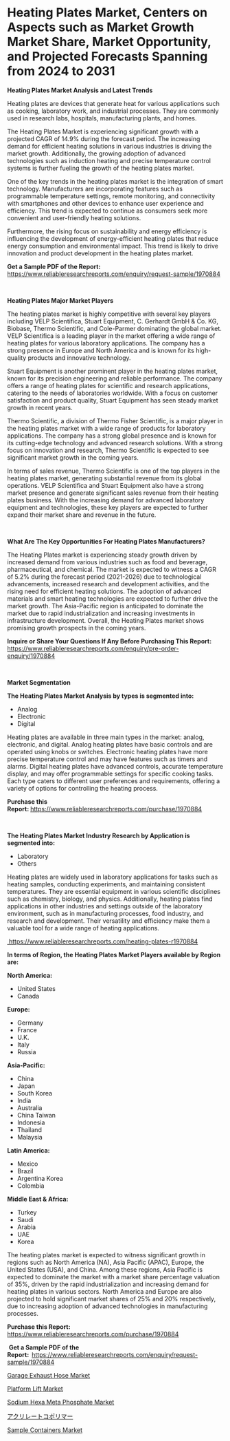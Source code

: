 <p><h1>Heating Plates Market, Centers on Aspects such as Market Growth Market Share, Market Opportunity, and Projected Forecasts Spanning from 2024 to 2031</h1></p><p><strong>Heating Plates Market Analysis and Latest Trends</strong></p>
<p><p>Heating plates are devices that generate heat for various applications such as cooking, laboratory work, and industrial processes. They are commonly used in research labs, hospitals, manufacturing plants, and homes.</p><p>The Heating Plates Market is experiencing significant growth with a projected CAGR of 14.9% during the forecast period. The increasing demand for efficient heating solutions in various industries is driving the market growth. Additionally, the growing adoption of advanced technologies such as induction heating and precise temperature control systems is further fueling the growth of the heating plates market.</p><p>One of the key trends in the heating plates market is the integration of smart technology. Manufacturers are incorporating features such as programmable temperature settings, remote monitoring, and connectivity with smartphones and other devices to enhance user experience and efficiency. This trend is expected to continue as consumers seek more convenient and user-friendly heating solutions.</p><p>Furthermore, the rising focus on sustainability and energy efficiency is influencing the development of energy-efficient heating plates that reduce energy consumption and environmental impact. This trend is likely to drive innovation and product development in the heating plates market.</p></p>
<p><strong>Get a Sample PDF of the Report:&nbsp;</strong> <a href="https://www.reliableresearchreports.com/enquiry/request-sample/1970884">https://www.reliableresearchreports.com/enquiry/request-sample/1970884</a></p>
<p>&nbsp;</p>
<p><strong>Heating Plates Major Market Players</strong></p>
<p><p>The heating plates market is highly competitive with several key players including VELP Scientifica, Stuart Equipment, C. Gerhardt GmbH & Co. KG, Biobase, Thermo Scientific, and Cole-Parmer dominating the global market. VELP Scientifica is a leading player in the market offering a wide range of heating plates for various laboratory applications. The company has a strong presence in Europe and North America and is known for its high-quality products and innovative technology.</p><p>Stuart Equipment is another prominent player in the heating plates market, known for its precision engineering and reliable performance. The company offers a range of heating plates for scientific and research applications, catering to the needs of laboratories worldwide. With a focus on customer satisfaction and product quality, Stuart Equipment has seen steady market growth in recent years.</p><p>Thermo Scientific, a division of Thermo Fisher Scientific, is a major player in the heating plates market with a wide range of products for laboratory applications. The company has a strong global presence and is known for its cutting-edge technology and advanced research solutions. With a strong focus on innovation and research, Thermo Scientific is expected to see significant market growth in the coming years.</p><p>In terms of sales revenue, Thermo Scientific is one of the top players in the heating plates market, generating substantial revenue from its global operations. VELP Scientifica and Stuart Equipment also have a strong market presence and generate significant sales revenue from their heating plates business. With the increasing demand for advanced laboratory equipment and technologies, these key players are expected to further expand their market share and revenue in the future.</p></p>
<p>&nbsp;</p>
<p><strong>What Are The Key Opportunities For Heating Plates Manufacturers?</strong></p>
<p><p>The Heating Plates market is experiencing steady growth driven by increased demand from various industries such as food and beverage, pharmaceutical, and chemical. The market is expected to witness a CAGR of 5.2% during the forecast period (2021-2026) due to technological advancements, increased research and development activities, and the rising need for efficient heating solutions. The adoption of advanced materials and smart heating technologies are expected to further drive the market growth. The Asia-Pacific region is anticipated to dominate the market due to rapid industrialization and increasing investments in infrastructure development. Overall, the Heating Plates market shows promising growth prospects in the coming years.</p></p>
<p><strong>Inquire or Share Your Questions If Any Before Purchasing This Report:</strong> <a href="https://www.reliableresearchreports.com/enquiry/pre-order-enquiry/1970884">https://www.reliableresearchreports.com/enquiry/pre-order-enquiry/1970884</a></p>
<p>&nbsp;</p>
<p><strong>Market Segmentation</strong></p>
<p><strong>The Heating Plates Market Analysis by types is segmented into:</strong></p>
<p><ul><li>Analog</li><li>Electronic</li><li>Digital</li></ul></p>
<p><p>Heating plates are available in three main types in the market: analog, electronic, and digital. Analog heating plates have basic controls and are operated using knobs or switches. Electronic heating plates have more precise temperature control and may have features such as timers and alarms. Digital heating plates have advanced controls, accurate temperature display, and may offer programmable settings for specific cooking tasks. Each type caters to different user preferences and requirements, offering a variety of options for controlling the heating process.</p></p>
<p><strong>Purchase this Report:&nbsp;</strong><a href="https://www.reliableresearchreports.com/purchase/1970884">https://www.reliableresearchreports.com/purchase/1970884</a></p>
<p>&nbsp;</p>
<p><strong>The Heating Plates Market Industry Research by Application is segmented into:</strong></p>
<p><ul><li>Laboratory</li><li>Others</li></ul></p>
<p><p>Heating plates are widely used in laboratory applications for tasks such as heating samples, conducting experiments, and maintaining consistent temperatures. They are essential equipment in various scientific disciplines such as chemistry, biology, and physics. Additionally, heating plates find applications in other industries and settings outside of the laboratory environment, such as in manufacturing processes, food industry, and research and development. Their versatility and efficiency make them a valuable tool for a wide range of heating applications.</p></p>
<p><a href="https://www.reliableresearchreports.com/heating-plates-r1970884">&nbsp;https://www.reliableresearchreports.com/heating-plates-r1970884</a></p>
<p><strong>In terms of Region, the Heating Plates Market Players available by Region are:</strong></p>
<p>
    <p> <strong> North America: </strong>
        <ul>
            <li>United States</li>
            <li>Canada</li>
        </ul>
        </p> 
    <p> <strong> Europe: </strong>
        <ul>
            <li>Germany</li>
            <li>France</li>
            <li>U.K.</li>
            <li>Italy</li>
            <li>Russia</li>
        </ul>
        </p> 
    <p> <strong> Asia-Pacific: </strong>
        <ul>
            <li>China</li>
            <li>Japan</li>
            <li>South Korea</li>
            <li>India</li>
            <li>Australia</li>
            <li>China Taiwan</li>
            <li>Indonesia</li>
            <li>Thailand</li>
            <li>Malaysia</li>
        </ul>
        </p> 
    <p> <strong> Latin America: </strong>
        <ul>
            <li>Mexico</li>
            <li>Brazil</li>
            <li>Argentina Korea</li>
            <li>Colombia</li>
        </ul>
        </p> 
    <p> <strong> Middle East & Africa: </strong>
        <ul>
            <li>Turkey</li>
            <li>Saudi</li>
            <li>Arabia</li>
            <li>UAE</li>
            <li>Korea</li>
        </ul>
    </p>
    </p>
<p><p>The heating plates market is expected to witness significant growth in regions such as North America (NA), Asia Pacific (APAC), Europe, the United States (USA), and China. Among these regions, Asia Pacific is expected to dominate the market with a market share percentage valuation of 35%, driven by the rapid industrialization and increasing demand for heating plates in various sectors. North America and Europe are also projected to hold significant market shares of 25% and 20% respectively, due to increasing adoption of advanced technologies in manufacturing processes.</p></p>
<p><strong>Purchase this Report: </strong><a href="https://www.reliableresearchreports.com/purchase/1970884">https://www.reliableresearchreports.com/purchase/1970884</a></p>
<p>&nbsp;<strong>Get a Sample PDF of the Report:&nbsp;&nbsp;</strong><a href="https://www.reliableresearchreports.com/enquiry/request-sample/1970884">https://www.reliableresearchreports.com/enquiry/request-sample/1970884</a></p>
<p><strong></strong></p>
<p><p><a href="https://medium.com/@noelkunzei1/garage-exhaust-hose-market-analysis-and-sze-forecasted-for-period-from-2024-to-2031-18607475464f">Garage Exhaust Hose Market</a></p><p><a href="https://github.com/gamblestampleyjenny50m5sl6/Market-Research-Report-List-2/blob/main/platform-lift-market.md">Platform Lift Market</a></p><p><a href="https://issuu.com/reportprime-2/docs/sodium-hexa-meta-phosphate-market-size-2030.pptx">Sodium Hexa Meta Phosphate Market</a></p><p><a href="https://medium.com/@samirmayert28/%E3%82%A2%E3%82%AF%E3%83%AA%E3%83%AC%E3%83%BC%E3%83%88%E5%85%B1%E9%87%8D%E5%90%88%E4%BD%93%E5%B8%82%E5%A0%B4-%E7%A8%AE%E9%A1%9E-%E7%94%A8%E9%80%94-%E3%81%8A%E3%82%88%E3%81%B3%E5%9C%B0%E7%90%86%E3%81%AB%E3%82%88%E3%82%8B%E5%8C%85%E6%8B%AC%E7%9A%84%E3%81%AA%E8%A9%95%E4%BE%A1-e95e41c6c5d6">アクリレートコポリマー</a></p><p><a href="https://github.com/nicholepatriciadoylenwnrjr0/Market-Research-Report-List-2/blob/main/sample-containers-market.md">Sample Containers Market</a></p></p>